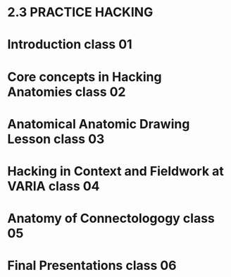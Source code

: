 # 2.3 PRACTICE HACKING

##
Introduction class 01
======
Core concepts in Hacking Anatomies class 02
======
Anatomical Anatomic Drawing Lesson class 03
======
Hacking in Context and Fieldwork at VARIA class 04
======
Anatomy of Connectologogy class 05
======
Final Presentations class 06
======
